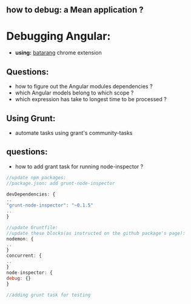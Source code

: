 **how to debug:** a Mean application  ?
----

Debugging Angular:
======

- **using:** [batarang](https://chrome.google.com/webstore/detail/angularjs-batarang/ighdmehidhipcmcojjgiloacoafjmpfk?hl=en) chrome extension

Questions:
----
- how to figure out the Angular modules dependencies ?
- which Angular models belong to which scope ?
- which expression has take to longest time to be processed ?




Using Grunt:
----
- automate tasks using grant's community-tasks

questions:
----
- how to add grant task for running node-inspector ?
```javascript
//update npm packages:
//package.json: add grunt-node-inspector

devDependencies: {
..
"grunt-node-inspector": "~0.1.5"
..
}

//update Gruntfile:
//update these blocks(as instructed on the github package's page):
nodemon: {
..
}
concurrent: {
..
}
node-inspector: {
debug: {}
}

```

```javascript
//adding grunt task for testing

```
